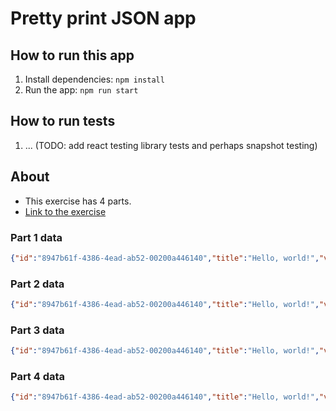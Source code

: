 # Pretty print JSON app

## How to run this app
1. Install dependencies: `npm install`
2. Run the app: `npm run start`

## How to run tests
1. ... (TODO: add react testing library tests and perhaps snapshot testing)

## About
- This exercise has 4 parts. 
- [Link to the exercise](https://json-editor-jdan.vercel.app/)

### Part 1 data
```json
{"id":"8947b61f-4386-4ead-ab52-00200a446140","title":"Hello, world!","version":4.1,"public":true}
```

### Part 2 data
```json
{"id":"8947b61f-4386-4ead-ab52-00200a446140","title":"Hello, world!","version":4.1,"public":true,"properties":{"icon":"🎉","width":"full","typeface":"sans-serif"}}
```

### Part 3 data
```json
{"id":"8947b61f-4386-4ead-ab52-00200a446140","title":"Hello, world!","version":4.1,"history":{"597b41a1-1e31-4f7d-8763-01f244eaf5f7":{"date":"3 Feb 2022","changes":{"title":"Hello, world! v2"}},"3d4a2ceb-e787-479e-8087-3aaaf0d16e61":{"date":"29 Jan 2022","changes":{"icon":"🚧"}},"678f83a8-230d-4c3c-92cf-b3cacafb0a0a":{"date":"22 Jan 2022","changes":{"public":false}}},"public":true,"properties":{"icon":"🎉","width":"full","typeface":"sans-serif"}}
```

### Part 4 data
```json 
{"id":"8947b61f-4386-4ead-ab52-00200a446140","title":"Hello, world!","version":4.1,"collaborators":["ecb5c324-6e4c-4348-940d-19b9d9d42e78","6a1401e9-a878-4eac-98fd-5eeabf414332","8fa9f385-3e65-4899-a7d0-206b3f4b28bf","328bd6d9-eb59-45df-a230-be32ebd003b7","032bba7f-2ee5-4518-946f-955ada6fdc34","09941c45-17b8-431d-a86c-d578484ec261"],"history":{"597b41a1-1e31-4f7d-8763-01f244eaf5f7":{"date":"3 Feb 2022","changes":{"title":"Hello, world! v2"}},"3d4a2ceb-e787-479e-8087-3aaaf0d16e61":{"date":"29 Jan 2022","changes":{"icon":"🚧"}},"678f83a8-230d-4c3c-92cf-b3cacafb0a0a":{"date":"22 Jan 2022","changes":{"public":false}}},"public":true,"properties":{"icon":"🎉","width":"full","typeface":"sans-serif"}}
```
